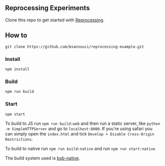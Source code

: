 Reprocessing Experiments
---

Clone this repo to get started with [Reprocessing](https://github.com/schmavery/reprocessing).

## How to
```
git clone https://github.com/bsansouci/reprocessing-example.git
```

### Install

```
npm install
```

### Build
```
npm run build
```

### Start
```
npm start
```

To build to JS run `npm run build:web` and then run a static server, like `python -m SimpleHTTPServer` and go to `localhost:8000`. If you're using safari you can simply open the `index.html` and tick `Develop > Disable Cross-Origin Restrictions`.

To build to native run `npm run build:native` and run `npm run start:native`

The build system used is [bsb-native](https://github.com/bsansouci/bsb-native).
